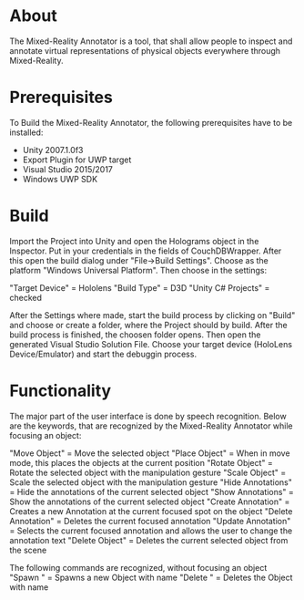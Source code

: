 About
==============================================================================================
The Mixed-Reality Annotator is a tool, that shall allow people to inspect and annotate virtual
representations of physical objects everywhere through Mixed-Reality. 

Prerequisites
==============================================================================================
To Build the Mixed-Reality Annotator, the following prerequisites have to be installed:
- Unity 2007.1.0f3
- Export Plugin for UWP target
- Visual Studio 2015/2017
- Windows UWP SDK

Build
==============================================================================================
Import the Project into Unity and open the Holograms object in the Inspector. Put in your
credentials in the fields of CouchDBWrapper. After this open the build dialog under 
"File->Build Settings". Choose as the platform "Windows Universal Platform". Then choose in
the settings:

"Target Device" = Hololens
"Build Type" = D3D
"Unity C# Projects" = checked

After the Settings where made, start the build process by clicking on "Build" and choose or
create a folder, where the Project should by build. After the build process is finished, the
choosen folder opens. Then open the generated Visual Studio Solution File. Choose your target
device (HoloLens Device/Emulator) and start the debuggin process.

Functionality
==============================================================================================
The major part of the user interface is done by speech recognition. Below are the keywords, that
are recognized by the Mixed-Reality Annotator while focusing an object:

"Move Object" = Move the selected object
"Place Object" = When in move mode, this places the objects at the current position
"Rotate Object" = Rotate the selected object with the manipulation gesture
"Scale Object" = Scale the selected object with the manipulation gesture
"Hide Annotations" = Hide the annotations of the current selected object
"Show Annotations" = Show the annotations of the current selected object
"Create Annotation" = Creates a new Annotation at the current focused spot on the object
"Delete Annotation" = Deletes the current focused annotation
"Update Annotation" = Selects the current focused annotation and allows the user to change the annotation text
"Delete Object" = Deletes the current selected object from the scene

The following commands are recognized, without focusing an object
"Spawn <Object Name>" = Spawns a new Object with name <Object Name>
"Delete <Object Name>" = Deletes the Object with name <Object Name>
